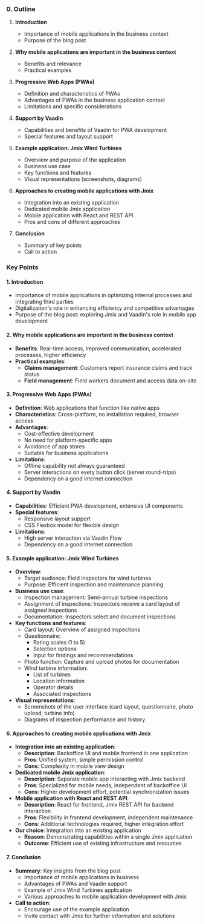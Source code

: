 ### 0. Outline

1. **Introduction**
    - Importance of mobile applications in the business context
    - Purpose of the blog post

2. **Why mobile applications are important in the business context**
    - Benefits and relevance
    - Practical examples

3. **Progressive Web Apps (PWAs)**
    - Definition and characteristics of PWAs
    - Advantages of PWAs in the business application context
    - Limitations and specific considerations

4. **Support by Vaadin**
    - Capabilities and benefits of Vaadin for PWA development
    - Special features and layout support

5. **Example application: Jmix Wind Turbines**
    - Overview and purpose of the application
    - Business use case
    - Key functions and features
    - Visual representations (screenshots, diagrams)

6. **Approaches to creating mobile applications with Jmix**
    - Integration into an existing application
    - Dedicated mobile Jmix application
    - Mobile application with React and REST API
    - Pros and cons of different approaches

7. **Conclusion**
    - Summary of key points
    - Call to action

### Key Points

#### 1. Introduction
- Importance of mobile applications in optimizing internal processes and integrating third parties
- Digitalization's role in enhancing efficiency and competitive advantages
- Purpose of the blog post: exploring Jmix and Vaadin's role in mobile app development

#### 2. Why mobile applications are important in the business context
- **Benefits**: Real-time access, improved communication, accelerated processes, higher efficiency
- **Practical examples**:
    - **Claims management**: Customers report insurance claims and track status
    - **Field management**: Field workers document and access data on-site

#### 3. Progressive Web Apps (PWAs)
- **Definition**: Web applications that function like native apps
- **Characteristics**: Cross-platform, no installation required, browser access
- **Advantages**:
    - Cost-effective development
    - No need for platform-specific apps
    - Avoidance of app stores
    - Suitable for business applications
- **Limitations**:
    - Offline capability not always guaranteed
    - Server interactions on every button click (server round-trips)
    - Dependency on a good internet connection

#### 4. Support by Vaadin
- **Capabilities**: Efficient PWA development, extensive UI components
- **Special features**:
    - Responsive layout support
    - CSS Flexbox model for flexible design
- **Limitations**:
    - High server interaction via Vaadin Flow
    - Dependency on a good internet connection

#### 5. Example application: Jmix Wind Turbines
- **Overview**:
    - Target audience: Field inspectors for wind turbines
    - Purpose: Efficient inspection and maintenance planning
- **Business use case**:
    - Inspection management: Semi-annual turbine inspections
    - Assignment of inspections: Inspectors receive a card layout of assigned inspections
    - Documentation: Inspectors select and document inspections
- **Key functions and features**:
    - Card layout: Overview of assigned inspections
    - Questionnaire:
        - Rating scales (1 to 5)
        - Selection options
        - Input for findings and recommendations
    - Photo function: Capture and upload photos for documentation
    - Wind turbine information:
        - List of turbines
        - Location information
        - Operator details
        - Associated inspections
- **Visual representations**:
    - Screenshots of the user interface (card layout, questionnaire, photo upload, turbine info)
    - Diagrams of inspection performance and history

#### 6. Approaches to creating mobile applications with Jmix
- **Integration into an existing application**:
    - **Description**: Backoffice UI and mobile frontend in one application
    - **Pros**: Unified system, simple permission control
    - **Cons**: Complexity in mobile view design
- **Dedicated mobile Jmix application**:
    - **Description**: Separate mobile app interacting with Jmix backend
    - **Pros**: Specialized for mobile needs, independent of backoffice UI
    - **Cons**: Higher development effort, potential synchronization issues
- **Mobile application with React and REST API**:
    - **Description**: React for frontend, Jmix REST API for backend interaction
    - **Pros**: Flexibility in frontend development, independent maintenance
    - **Cons**: Additional technologies required, higher integration effort
- **Our choice**: Integration into an existing application
    - **Reason**: Demonstrating capabilities within a single Jmix application
    - **Outcome**: Efficient use of existing infrastructure and resources

#### 7. Conclusion
- **Summary**: Key insights from the blog post
    - Importance of mobile applications in business
    - Advantages of PWAs and Vaadin support
    - Example of Jmix Wind Turbines application
    - Various approaches to mobile application development with Jmix
- **Call to action**:
    - Encourage use of the example application
    - Invite contact with Jmix for further information and solutions
